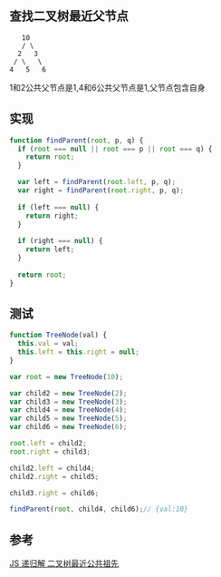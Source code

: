 ## 查找二叉树最近父节点
```
   10
   / \
  2   3
 / \   \
4   5   6
```

1和2公共父节点是1,4和6公共父节点是1,父节点包含自身

## 实现
```js
function findParent(root, p, q) {
  if (root === null || root === p || root === q) {
    return root;
  }

  var left = findParent(root.left, p, q);
  var right = findParent(root.right, p, q);
  
  if (left === null) {
    return right;
  }
  
  if (right === null) {
    return left;
  }
  
  return root;
}

```

## 测试

```js
function TreeNode(val) {
  this.val = val;
  this.left = this.right = null;
}

var root = new TreeNode(10);

var child2 = new TreeNode(2);
var child3 = new TreeNode(3);
var child4 = new TreeNode(4);
var child5 = new TreeNode(5);
var child6 = new TreeNode(6);

root.left = child2;
root.right = child3;

child2.left = child4;
child2.right = child5;

child3.right = child6;

findParent(root, child4, child6);// {val:10}
```

## 参考
[JS 递归解 二叉树最近公共祖先](https://leetcode-cn.com/problems/lowest-common-ancestor-of-a-binary-tree/solution/js-di-gui-jie-er-cha-shu-zui-jin-gong-gong-zu-xian/)
